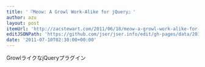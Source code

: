 ```yaml
---
title: '『Meow: A Growl Work-Alike for jQuery』'
author: azu
layout: post
itemUrl: 'http://zacstewart.com/2011/06/18/meow-a-growl-work-alike-for-jquery.html'
editJSONPath: 'https://github.com/jser/jser.info/edit/gh-pages/data/2011/07/index.json'
date: '2011-07-10T02:30:00+00:00'
---
```

GrowlライクなjQueryプラグイン

